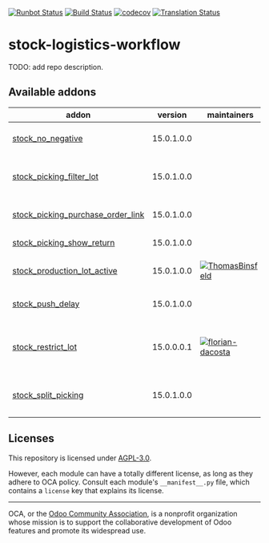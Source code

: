 [![Runbot Status](https://runbot.odoo-community.org/runbot/badge/flat/154/15.0.svg)](https://runbot.odoo-community.org/runbot/repo/github-com-oca-stock-logistics-workflow-154)
[![Build Status](https://travis-ci.com/OCA/stock-logistics-workflow.svg?branch=15.0)](https://travis-ci.com/OCA/stock-logistics-workflow)
[![codecov](https://codecov.io/gh/OCA/stock-logistics-workflow/branch/15.0/graph/badge.svg)](https://codecov.io/gh/OCA/stock-logistics-workflow)
[![Translation Status](https://translation.odoo-community.org/widgets/stock-logistics-workflow-15-0/-/svg-badge.svg)](https://translation.odoo-community.org/engage/stock-logistics-workflow-15-0/?utm_source=widget)

<!-- /!\ do not modify above this line -->

# stock-logistics-workflow

TODO: add repo description.

<!-- /!\ do not modify below this line -->

<!-- prettier-ignore-start -->

[//]: # (addons)

Available addons
----------------
addon | version | maintainers | summary
--- | --- | --- | ---
[stock_no_negative](stock_no_negative/) | 15.0.1.0.0 |  | Disallow negative stock levels by default
[stock_picking_filter_lot](stock_picking_filter_lot/) | 15.0.1.0.0 |  | In picking out lots' selection, filter lots based on their location
[stock_picking_purchase_order_link](stock_picking_purchase_order_link/) | 15.0.1.0.0 |  | Link between picking and purchase order
[stock_picking_show_return](stock_picking_show_return/) | 15.0.1.0.0 |  | Show returns on stock pickings
[stock_production_lot_active](stock_production_lot_active/) | 15.0.1.0.0 | [![ThomasBinsfeld](https://github.com/ThomasBinsfeld.png?size=30px)](https://github.com/ThomasBinsfeld) | Allow to archive/unarchive a lot.
[stock_push_delay](stock_push_delay/) | 15.0.1.0.0 |  | Manual evaluation of Push rules
[stock_restrict_lot](stock_restrict_lot/) | 15.0.0.0.1 | [![florian-dacosta](https://github.com/florian-dacosta.png?size=30px)](https://github.com/florian-dacosta) | Base module that add back the concept of restrict lot on stock move
[stock_split_picking](stock_split_picking/) | 15.0.1.0.0 |  | Split a picking in two not transferred pickings

[//]: # (end addons)

<!-- prettier-ignore-end -->

## Licenses

This repository is licensed under [AGPL-3.0](LICENSE).

However, each module can have a totally different license, as long as they adhere to OCA
policy. Consult each module's `__manifest__.py` file, which contains a `license` key
that explains its license.

----

OCA, or the [Odoo Community Association](http://odoo-community.org/), is a nonprofit
organization whose mission is to support the collaborative development of Odoo features
and promote its widespread use.
